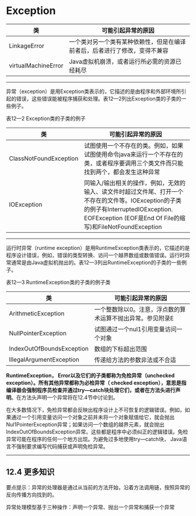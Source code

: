 # Exception

| 类                  | 可能引起异常的原因                                                         |
| --------------------- | ---------------------------------------------------------------------------- |
| LinkageError        | 一个类对另一个类有某种依赖性，但是在编译前者后，后者进行了修改，变得不兼容 |
| virtualMachineError | Java虚拟机崩溃，或者运行所必需的资源已经耗尽                               |

---

异常（exception）是用Exception类表示的，它描述的是由程序和外部环境所引起的错误，这些错误能被程序捕获和处理。表12—2列出Exception类的子类的一些例子。

表12—2 Exception类的子类的例子

| 类                     | 可能引起异常的原因                                                                                                                                                                                  |
| ------------------------ | ----------------------------------------------------------------------------------------------------------------------------------------------------------------------------------------------------- |
| ClassNotFoundException | 试图使用一个不存在的类。例如，如果试图使用命令java来运行一个不存在的类，或者程序要调用三个类文件而只能找到两个，都会发生这种异常                                                                    |
| IOException            | 同输入/输出相关的操作，例如，无效的输入、读文件时超过文件尾、打开一个不存在的文件等。IOException的子类的例子有InterruptedIOException.  EOFException (EOF是End Of File的缩写)和FileNotFoundException |

---

运行时异常（runtime exception）是用RuntimeException类表示的，它描述的是程序设计错误，例如，错误的类型转换、访问一个越界数组或数值错误。运行时异常通常是由Java虚拟机抛出的。表12—3列出RuntimeException的子类的一些例子。

表12—3 RuntimeException类的子类的例子类

| 类                        | 可能引起异常的原因                                         |
| --------------------------- | ------------------------------------------------------------ |
| ArithmeticException       | 一个整数除以0。注意，浮点数的算术运算不抛出异常。参见附录E |
| NullPointerException      | 试图通过一个nul1引用变量访问一个对象                       |
| IndexOutOfBoundsException | 数组的下标超出范围                                         |
| IllegalArgumentException  | 传递给方法的参数非法或不合适                               |

**RuntimeException， Error以及它们的子类都称为免检异常（unchecked exception）。所有其他异常都称为必检异常（ checked exception），意思是指编译器会强制程序员检查并通过try—catch块处理它们，或者在方法头进行声明**。在方法头声明一个异常将在12.4节中讨论到。

在大多数情况下，免检异常都会反映出程序设计上不可恢复的逻辑错误。例如，如果通过一个引用变量访问一个对象之前并未将一个对象赋值给它，就会抛出Nul1PointerException异常；如果访问一个数组的越界元素，就会抛出IndexOutOfBoundsException异常。这些都是程序中必须纠正的逻辑错误。免检异常可能在程序的任何一个地方出现。为避免过多地使用try—catch块， Java语言不强制要求编写代码捕获或声明免检异常。

---



## 12.4 更多知识

要点提示：异常的处理器是通过从当前的方法开始，沿着方法调用链，按照异常的反向传播方向找到的。

异常处理模型基于三种操作：声明一个异常、抛出一个异常和捕获一个异常